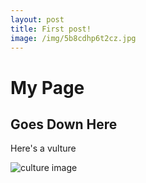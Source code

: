 ```yaml
---
layout: post
title: First post!
image: /img/5b8cdhp6t2cz.jpg
---
```


# My Page

## Goes Down Here

Here's a vulture

![culture image]("https://i.redd.it/jitqxeb94db21.jpg)
